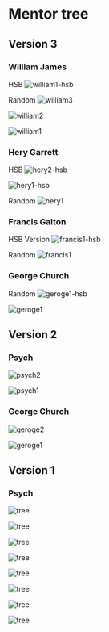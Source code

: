 # Mentor tree

## Version 3

### William James

HSB
![william1-hsb](./images/version3/william1-hsb.png)

Random
![william3](./images/version3/william3.png)

![william2](./images/version3/william2.png)

![william1](./images/version3/william1.png)

### Hery Garrett

HSB
![hery2-hsb](./images/version3/hery2-hsb.png)

![hery1-hsb](./images/version3/hery1-hsb.png)

Random
![hery1](./images/version3/hery1.png)

### Francis Galton

HSB Version
![francis1-hsb](./images/version3/francis1-hsb.png)

Random
![francis1](./images/version3/francis1.png)

### George Church

Random
![geroge1-hsb](./images/version3/geroge1-hsb.png)

![geroge1](./images/version3/geroge1.png)

## Version 2

### Psych
![psych2](./images/version2/psych2.png)

![psych1](./images/version2/psych1.png)

### George Church

![geroge2](./images/version2/geroge2.png)

![geroge1](./images/version2/geroge1.png)

## Version 1

### Psych
![tree](./images/version1/tree-1.png)

![tree](./images/version1/tree-2.png)

![tree](./images/version1/tree-3.png)

![tree](./images/version1/tree-4.png)

![tree](./images/version1/tree-5.png)

![tree](./images/version1/tree-6.png)

![tree](./images/version1/tree-7.png)

![tree](./images/version1/tree-8.png)